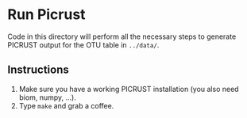 # Run Picrust

Code in this directory will perform all the necessary steps to generate
PICRUST output for the OTU table in `../data/`.

## Instructions

1. Make sure you have a working PICRUST installation (you also need
   biom, numpy, ...).
2. Type `make` and grab a coffee.
